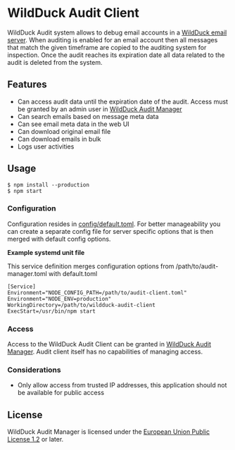 # WildDuck Audit Client

WildDuck Audit system allows to debug email accounts in a [WildDuck email server](https://wildduck.email/). When auditing is enabled for an email account then all messages that match the given timeframe are copied to the auditing system for inspection. Once the audit reaches its expiration date all data related to the audit is deleted from the system.

## Features

-   Can access audit data until the expiration date of the audit. Access must be granted by an admin user in [WildDuck Audit Manager](https://github.com/nodemailer/wildduck-audit-manager)
-   Can search emails based on message meta data
-   Can see email meta data in the web UI
-   Can download original email file
-   Can download emails in bulk
-   Logs user activities

## Usage

```
$ npm install --production
$ npm start
```

### Configuration

Configuration resides in [config/default.toml](config/default.toml). For better manageability you can create a separate config file for server specific options that is then merged with default config options.

**Example systemd unit file**

This service definition merges configuration options from /path/to/audit-manager.toml with default.toml

```
[Service]
Environment="NODE_CONFIG_PATH=/path/to/audit-client.toml"
Environment="NODE_ENV=production"
WorkingDirectory=/path/to/wildduck-audit-client
ExecStart=/usr/bin/npm start
```

### Access

Access to the WildDuck Audit Client can be granted in [WildDuck Audit Manager](https://github.com/nodemailer/wildduck-audit-manager). Audit client itself has no capabilities of managing access.

### Considerations

-   Only allow access from trusted IP addresses, this application should not be available for public access

## License

WildDuck Audit Manager is licensed under the [European Union Public License 1.2](LICENSE) or later.
